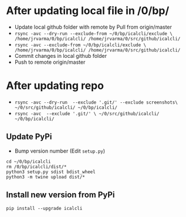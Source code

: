 # After updating local file in /0/bp/

* Update local github folder with remote by Pull from origin/master
* `rsync -avc --dry-run --exclude-from ~/0/bp/icalcli/exclude \
  /home/jrvarma/0/bp/icalcli/ /home/jrvarma/0/src/github/icalcli/`
* `rsync -avc --exclude-from ~/0/bp/icalcli/exclude \
  /home/jrvarma/0/bp/icalcli/ /home/jrvarma/0/src/github/icalcli/`
* Commit changes in local github folder
* Push to remote origin/master

# After updating repo

* `rsync -avc --dry-run  --exclude '.git/' --exclude screenshots\
  ~/0/src/github/icalcli/ ~/0/bp/icalcli/ `
* `rsync -avc  --exclude '.git/' \
  ~/0/src/github/icalcli/ ~/0/bp/icalcli/ `

## Update PyPi

* Bump version number (Edit `setup.py`)

```
cd ~/0/bp/icalcli
rm /0/bp/icalcli/dist/*
python3 setup.py sdist bdist_wheel
python3 -m twine upload dist/*
```

## Install new version from PyPi

```
pip install --upgrade icalcli
```
